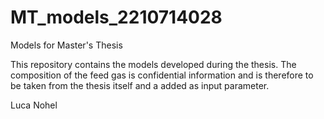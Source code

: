 # MT_models_2210714028
Models for Master's Thesis

This repository contains the models developed during the thesis. The composition of the feed gas is confidential information and is therefore to be taken from the thesis itself and a added as input parameter.

Luca Nohel
